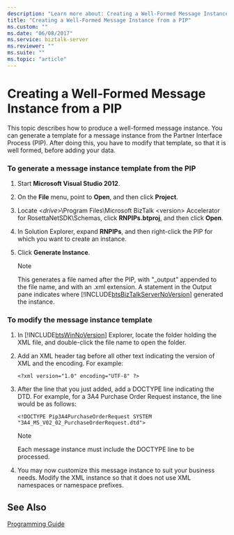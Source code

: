 ```yaml
---
description: "Learn more about: Creating a Well-Formed Message Instance from a PIP"
title: "Creating a Well-Formed Message Instance from a PIP"
ms.custom: ""
ms.date: "06/08/2017"
ms.service: biztalk-server
ms.reviewer: ""
ms.suite: ""
ms.topic: "article"
---
```

# Creating a Well-Formed Message Instance from a PIP
This topic describes how to produce a well-formed message instance. You can generate a template for a message instance from the Partner Interface Process (PIP). After doing this, you have to modify that template, so that it is well formed, before adding your data.  
  
### To generate a message instance template from the PIP  
  
1. Start **Microsoft Visual Studio 2012**.  
  
2. On the **File** menu, point to **Open**, and then click **Project**.  
  
3. Locate \<*drive*\>\Program Files\Microsoft BizTalk \<version\> Accelerator for RosettaNetSDK\Schemas, click **RNPIPs.btproj**, and then click **Open**.  
  
4. In Solution Explorer, expand **RNPIPs**, and then right-click the PIP for which you want to create an instance.  
  
5. Click **Generate Instance**.  
  
   > [!NOTE]
   >  This generates a file named after the PIP, with "_output" appended to the file name, and with an .xml extension. A statement in the Output pane indicates where [!INCLUDE[btsBizTalkServerNoVersion](../../includes/btsbiztalkservernoversion-md.md)] generated the instance.  
  
### To modify the message instance template  
  
1. In [!INCLUDE[btsWinNoVersion](../../includes/btswinnoversion-md.md)] Explorer, locate the folder holding the XML file, and double-click the file name to open the folder.  
  
2. Add an XML header tag before all other text indicating the version of XML and the encoding. For example:  
  
   ```  
   <?xml version="1.0" encoding="UTF-8" ?>  
   ```  
  
3. After the line that you just added, add a DOCTYPE line indicating the DTD. For example, for a 3A4 Purchase Order Request instance, the line would be as follows:  
  
   ```  
   <!DOCTYPE Pip3A4PurchaseOrderRequest SYSTEM "3A4_MS_V02_02_PurchaseOrderRequest.dtd">  
   ```  
  
   > [!NOTE]
   >  Each message instance must include the DOCTYPE line to be processed.  
  
4. You may now customize this message instance to suit your business needs. Modify the XML instance so that it does not use XML namespaces or namespace prefixes.  
  
## See Also  
 [Programming Guide](../../adapters-and-accelerators/accelerator-rosettanet/programming-guide2.md)
